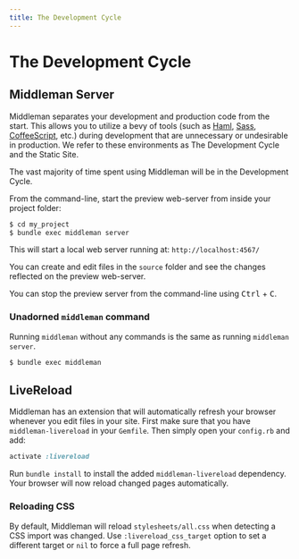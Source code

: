 ```yaml
---
title: The Development Cycle
---
```


# The Development Cycle

## Middleman Server

Middleman separates your development and production code from the start.
This allows you to utilize a bevy of tools (such as [Haml], [Sass],
[CoffeeScript], etc.) during development that are unnecessary or undesirable in
production. We refer to these environments as The Development Cycle and the
Static Site.

The vast majority of time spent using Middleman will be in the Development
Cycle.

From the command-line, start the preview web-server from inside your project
folder:

```bash
$ cd my_project
$ bundle exec middleman server
```

This will start a local web server running at: `http://localhost:4567/`

You can create and edit files in the `source` folder and see the changes
reflected on the preview web-server.

You can stop the preview server from the command-line using
<kbd>Ctrl</kbd> + <kbd>C</kbd>.

### Unadorned `middleman` command

Running `middleman` without any commands is the same as running
`middleman server`.

```bash
$ bundle exec middleman
```

## LiveReload

Middleman has an extension that will automatically refresh your browser
whenever you edit files in your site. First make sure that you have
`middleman-livereload` in your `Gemfile`. Then simply open your `config.rb` and
add:

```ruby
activate :livereload
```

Run `bundle install` to install the added `middleman-livereload` dependency.  
Your browser will now reload changed pages automatically.

### Reloading CSS

By default, Middleman will reload `stylesheets/all.css` when detecting a CSS
import was changed. Use `:livereload_css_target` option to set a different
target or `nil` to force a full page refresh.

  [Haml]: http://haml.info
  [Sass]: http://sass-lang.com
  [CoffeeScript]: http://coffeescript.org/
